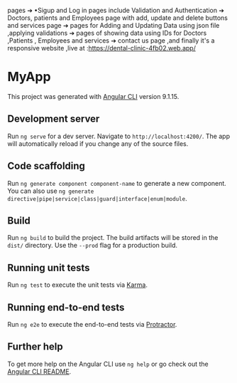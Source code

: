 pages
➔ •Sigup and Log in pages
include Validation and
Authentication
➔ Doctors, patients and
Employees page with add,
update and delete buttons and
services page
➔ pages for Adding and Updating
Data using json file ,applying
validations
➔ pages of showing data using
IDs for Doctors ,Patients ,
Employees and services
➔ contact us page
,and finally it's a responsive website ,live at :https://dental-clinic-4fb02.web.app/

# MyApp

This project was generated with [Angular CLI](https://github.com/angular/angular-cli) version 9.1.15.

## Development server

Run `ng serve` for a dev server. Navigate to `http://localhost:4200/`. The app will automatically reload if you change any of the source files.

## Code scaffolding

Run `ng generate component component-name` to generate a new component. You can also use `ng generate directive|pipe|service|class|guard|interface|enum|module`.

## Build

Run `ng build` to build the project. The build artifacts will be stored in the `dist/` directory. Use the `--prod` flag for a production build.

## Running unit tests

Run `ng test` to execute the unit tests via [Karma](https://karma-runner.github.io).

## Running end-to-end tests

Run `ng e2e` to execute the end-to-end tests via [Protractor](http://www.protractortest.org/).

## Further help

To get more help on the Angular CLI use `ng help` or go check out the [Angular CLI README](https://github.com/angular/angular-cli/blob/master/README.md).
